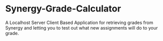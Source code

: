 # Synergy-Grade-Calculator
A Localhost Server Client Based Application for retrieving grades from Synergy and letting you to test out what new assignments will do to your grade.
